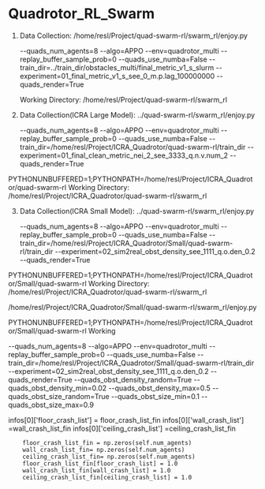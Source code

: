 # Quadrotor_RL_Swarm

1. Data Collection:
   /home/resl/Project/quad-swarm-rl/swarm_rl/enjoy.py

   --quads_num_agents=8 --algo=APPO --env=quadrotor_multi --replay_buffer_sample_prob=0 --quads_use_numba=False --train_dir=../train_dir/obstacles_multi/final_metric_v1_s_slurm --experiment=01_final_metric_v1_s_see_0_m.p.lag_100000000 --quads_render=True

   Working Directory: /home/resl/Project/quad-swarm-rl/swarm_rl


2. Data Collection(ICRA Large Model):
../quad-swarm-rl/swarm_rl/enjoy.py

   --quads_num_agents=8 --algo=APPO --env=quadrotor_multi --replay_buffer_sample_prob=0 --quads_use_numba=False --train_dir=/home/resl/Project/ICRA_Quadrotor/quad-swarm-rl/train_dir --experiment=01_final_clean_metric_nei_2_see_3333_q.n.v.num_2 --quads_render=True
   
PYTHONUNBUFFERED=1;PYTHONPATH=/home/resl/Project/ICRA_Quadrotor/quad-swarm-rl
   Working Directory:
/home/resl/Project/ICRA_Quadrotor/quad-swarm-rl/swarm_rl

3. Data Collection(ICRA Small Model):
../quad-swarm-rl/swarm_rl/enjoy.py

   --quads_num_agents=8 --algo=APPO --env=quadrotor_multi --replay_buffer_sample_prob=0 --quads_use_numba=False --train_dir=/home/resl/Project/ICRA_Quadrotor/Small/quad-swarm-rl/train_dir --experiment=02_sim2real_obst_density_see_1111_q.o.den_0.2 --quads_render=True

PYTHONUNBUFFERED=1;PYTHONPATH=/home/resl/Project/ICRA_Quadrotor/Small/quad-swarm-rl
   Working Directory: 
/home/resl/Project/ICRA_Quadrotor/quad-swarm-rl/swarm_rl


/home/resl/Project/ICRA_Quadrotor/Small/quad-swarm-rl/swarm_rl/enjoy.py

PYTHONUNBUFFERED=1;PYTHONPATH=/home/resl/Project/ICRA_Quadrotor/Small/quad-swarm-rl Working

--quads_num_agents=8
--algo=APPO
--env=quadrotor_multi
--replay_buffer_sample_prob=0
--quads_use_numba=False
--train_dir=/home/resl/Project/ICRA_Quadrotor/Small/quad-swarm-rl/train_dir
--experiment=02_sim2real_obst_density_see_1111_q.o.den_0.2
--quads_render=True
--quads_obst_density_random=True
--quads_obst_density_min=0.02
--quads_obst_density_max=0.5
--quads_obst_size_random=True
--quads_obst_size_min=0.1
--quads_obst_size_max=0.9

infos[0]['floor_crash_list'] = floor_crash_list_fin
infos[0]['wall_crash_list'] =wall_crash_list_fin
infos[0]['ceiling_crash_list'] =ceiling_crash_list_fin

        floor_crash_list_fin = np.zeros(self.num_agents)
        wall_crash_list_fin= np.zeros(self.num_agents)
        ceiling_crash_list_fin= np.zeros(self.num_agents)
        floor_crash_list_fin[floor_crash_list] = 1.0
        wall_crash_list_fin[wall_crash_list] = 1.0
        ceiling_crash_list_fin[ceiling_crash_list] = 1.0
